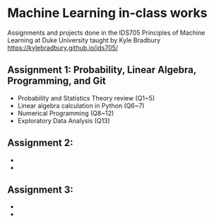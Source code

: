 # Machine Learning in-class works
Assignments and projects done in the IDS705 Principles of Machine Learning at Duke University taught by Kyle Bradbury
https://kylebradbury.github.io/ids705/


Assignment 1: Probability, Linear Algebra, Programming, and Git
-
- Probability and Statistics Theory review (Q1~5)
- Linear algebra calculation in Python (Q6~7)
- Numerical Programming (Q8~12)
- Exploratory Data Analysis (Q13)

Assignment 2:
- 
- 
- 

Assignment 3:
- 
- 
- 
